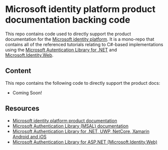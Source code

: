 # Microsoft identity platform product documentation backing code

This repo contains code used to directly support the product documentation for the [Microsoft identity platform](https://docs.microsoft.com/azure/active-directory/develop/). It is a mono-repo that contains all of the referenced tutorials relating to C#-based implementations using the [Microsoft Autentication Library for .NET](https://github.com/AzureAD/microsoft-authentication-library-for-dotnet) and [Microsoft.Identity.Web](https://github.com/AzureAD/microsoft-identity-web).

## Content

This repo contains the following code to directly support the product docs:

* Coming Soon!

## Resources

- [Microsoft identity platform product documentation](https://docs.microsoft.com/azure/active-directory/develop/)
- [Microsoft Authentication Library (MSAL) documentation](https://docs.microsoft.com/azure/active-directory/develop/msal-overview)
- [Microsoft Authentication Library for .NET, UWP, NetCore, Xamarin Android and iOS](https://github.com/AzureAD/microsoft-authentication-library-for-dotnet)
- [Microsoft Authentication Library for ASP.NET (Microsoft.Identity.Web)](https://github.com/AzureAD/microsoft-identity-web)
